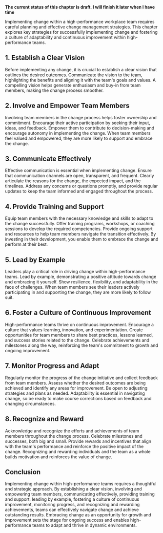 **The current status of this chapter is draft. I will finish it later when I have time**

Implementing change within a high-performance workplace team requires careful planning and effective change management strategies. This chapter explores key strategies for successfully implementing change and fostering a culture of adaptability and continuous improvement within high-performance teams.

**1. Establish a Clear Vision**
-------------------------------

Before implementing any change, it is crucial to establish a clear vision that outlines the desired outcomes. Communicate the vision to the team, highlighting the benefits and aligning it with the team's goals and values. A compelling vision helps generate enthusiasm and buy-in from team members, making the change process smoother.

**2. Involve and Empower Team Members**
---------------------------------------

Involving team members in the change process helps foster ownership and commitment. Encourage their active participation by seeking their input, ideas, and feedback. Empower them to contribute to decision-making and encourage autonomy in implementing the change. When team members feel valued and empowered, they are more likely to support and embrace the change.

**3. Communicate Effectively**
------------------------------

Effective communication is essential when implementing change. Ensure that communication channels are open, transparent, and frequent. Clearly articulate the reasons for the change, the expected impact, and the timelines. Address any concerns or questions promptly, and provide regular updates to keep the team informed and engaged throughout the process.

**4. Provide Training and Support**
-----------------------------------

Equip team members with the necessary knowledge and skills to adapt to the change successfully. Offer training programs, workshops, or coaching sessions to develop the required competencies. Provide ongoing support and resources to help team members navigate the transition effectively. By investing in their development, you enable them to embrace the change and perform at their best.

**5. Lead by Example**
----------------------

Leaders play a critical role in driving change within high-performance teams. Lead by example, demonstrating a positive attitude towards change and embracing it yourself. Show resilience, flexibility, and adaptability in the face of challenges. When team members see their leaders actively participating in and supporting the change, they are more likely to follow suit.

**6. Foster a Culture of Continuous Improvement**
-------------------------------------------------

High-performance teams thrive on continuous improvement. Encourage a culture that values learning, innovation, and experimentation. Create opportunities for team members to share best practices, lessons learned, and success stories related to the change. Celebrate achievements and milestones along the way, reinforcing the team's commitment to growth and ongoing improvement.

**7. Monitor Progress and Adapt**
---------------------------------

Regularly monitor the progress of the change initiative and collect feedback from team members. Assess whether the desired outcomes are being achieved and identify any areas for improvement. Be open to adjusting strategies and plans as needed. Adaptability is essential in navigating change, so be ready to make course corrections based on feedback and changing circumstances.

**8. Recognize and Reward**
---------------------------

Acknowledge and recognize the efforts and achievements of team members throughout the change process. Celebrate milestones and successes, both big and small. Provide rewards and incentives that align with the team's performance and reinforce the positive impact of the change. Recognizing and rewarding individuals and the team as a whole builds motivation and reinforces the value of change.

Conclusion
----------

Implementing change within high-performance teams requires a thoughtful and strategic approach. By establishing a clear vision, involving and empowering team members, communicating effectively, providing training and support, leading by example, fostering a culture of continuous improvement, monitoring progress, and recognizing and rewarding achievements, teams can effectively navigate change and achieve outstanding results. Embracing change as an opportunity for growth and improvement sets the stage for ongoing success and enables high-performance teams to adapt and thrive in dynamic environments.

